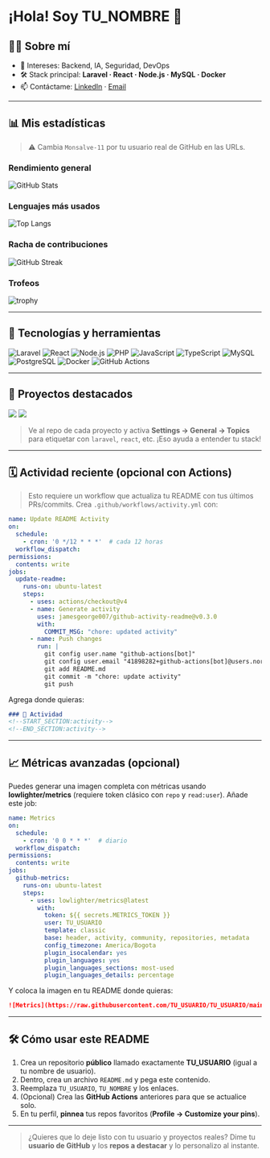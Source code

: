 # ¡Hola! Soy **TU\_NOMBRE** 👋

<!-- reemplaza TU_USUARIO con tu usuario de GitHub -->

## 🧑‍💻 Sobre mí

* 🎯 Intereses: Backend, IA, Seguridad, DevOps
* 🛠️ Stack principal: **Laravel · React · Node.js · MySQL · Docker**
* 📫 Contáctame: [LinkedIn](https://www.linkedin.com/in/Monsalve-11) · [Email](mailto:mjhon6811@gmail.com)

---

## 📊 Mis estadísticas

> ⚠️ Cambia `Monsalve-11` por tu usuario real de GitHub en las URLs.

### Rendimiento general

![GitHub Stats](https://github-readme-stats.vercel.app/api?username=Monsalve-11\&show_icons=true\&theme=transparent\&hide_title=false\&include_all_commits=true\&count_private=true)

### Lenguajes más usados

![Top Langs](https://github-readme-stats.vercel.app/api/top-langs/?username=Monsalve-11\&layout=compact\&langs_count=8\&hide_progress=false)

### Racha de contribuciones

![GitHub Streak](https://streak-stats.demolab.com?user=Monsalve-11\&theme=default\&date_format=j%20M%5B%20Y%5D)

### Trofeos

![trophy](https://github-profile-trophy.vercel.app/?username=Monsalve-11\&margin-w=8\&no-bg=true)

---

## 🧰 Tecnologías y herramientas

<!-- Cambia o quita lo que no uses -->

![Laravel](https://img.shields.io/badge/Laravel-FF2D20?logo=laravel\&logoColor=white)
![React](https://img.shields.io/badge/React-20232a?logo=react\&logoColor=61DAFB)
![Node.js](https://img.shields.io/badge/Node.js-43853d?logo=node.js\&logoColor=white)
![PHP](https://img.shields.io/badge/PHP-777BB4?logo=php\&logoColor=white)
![JavaScript](https://img.shields.io/badge/JavaScript-F7DF1E?logo=javascript\&logoColor=black)
![TypeScript](https://img.shields.io/badge/TypeScript-3178C6?logo=typescript\&logoColor=white)
![MySQL](https://img.shields.io/badge/MySQL-005C84?logo=mysql\&logoColor=white)
![PostgreSQL](https://img.shields.io/badge/PostgreSQL-316192?logo=postgresql\&logoColor=white)
![Docker](https://img.shields.io/badge/Docker-2496ED?logo=docker\&logoColor=white)
![GitHub Actions](https://img.shields.io/badge/GitHub%20Actions-2088FF?logo=github-actions\&logoColor=white)

---

## 🚀 Proyectos destacados

<a href="https://github.com/TU_USUARIO/PROYECTO_1"><img src="https://github-readme-stats.vercel.app/api/pin/?username=Monsalve-11&repo=PROYECTO_1" /></a> <a href="https://github.com/Monsalve-11/PROYECTO_2"><img src="https://github-readme-stats.vercel.app/api/pin/?username=TU_USUARIO&repo=PROYECTO_2" /></a>

> Ve al repo de cada proyecto y activa **Settings → General → Topics** para etiquetar con `laravel`, `react`, etc. ¡Eso ayuda a entender tu stack!

---

## 🗓️ Actividad reciente (opcional con Actions)

> Esto requiere un workflow que actualiza tu README con tus últimos PRs/commits. Crea `.github/workflows/activity.yml` con:

```yaml
name: Update README Activity
on:
  schedule:
    - cron: '0 */12 * * *'  # cada 12 horas
  workflow_dispatch:
permissions:
  contents: write
jobs:
  update-readme:
    runs-on: ubuntu-latest
    steps:
      - uses: actions/checkout@v4
      - name: Generate activity
        uses: jamesgeorge007/github-activity-readme@v0.3.0
        with:
          COMMIT_MSG: "chore: updated activity"
      - name: Push changes
        run: |
          git config user.name "github-actions[bot]"
          git config user.email "41898282+github-actions[bot]@users.noreply.github.com"
          git add README.md
          git commit -m "chore: update activity"
          git push
```

Agrega donde quieras:

```md
### 🔄 Actividad
<!--START_SECTION:activity-->
<!--END_SECTION:activity-->
```

---

## 📈 Métricas avanzadas (opcional)

Puedes generar una imagen completa con métricas usando **lowlighter/metrics** (requiere token clásico con `repo` y `read:user`). Añade este job:

```yaml
name: Metrics
on:
  schedule:
    - cron: '0 0 * * *'  # diario
  workflow_dispatch:
permissions:
  contents: write
jobs:
  github-metrics:
    runs-on: ubuntu-latest
    steps:
      - uses: lowlighter/metrics@latest
        with:
          token: ${{ secrets.METRICS_TOKEN }}
          user: TU_USUARIO
          template: classic
          base: header, activity, community, repositories, metadata
          config_timezone: America/Bogota
          plugin_isocalendar: yes
          plugin_languages: yes
          plugin_languages_sections: most-used
          plugin_languages_details: percentage
```

Y coloca la imagen en tu README donde quieras:

```md
![Metrics](https://raw.githubusercontent.com/TU_USUARIO/TU_USUARIO/main/github-metrics.svg)
```

---

## 🛠️ Cómo usar este README

1. Crea un repositorio **público** llamado exactamente **TU\_USUARIO** (igual a tu nombre de usuario).
2. Dentro, crea un archivo `README.md` y pega este contenido.
3. Reemplaza `TU_USUARIO`, `TU_NOMBRE` y los enlaces.
4. (Opcional) Crea las **GitHub Actions** anteriores para que se actualice solo.
5. En tu perfil, **pinnea** tus repos favoritos (**Profile → Customize your pins**).

---

> ¿Quieres que lo deje listo con tu usuario y proyectos reales? Dime tu **usuario de GitHub** y los **repos a destacar** y lo personalizo al instante.

